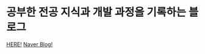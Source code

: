 # 공부한 전공 지식과 개발 과정을 기록하는 블로그

[HERE!](https://jihokevin.github.io/)
[Naver Blog!](https://blog.naver.com/jhshin925)
